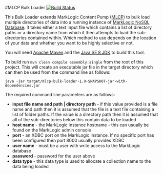 #MLCP Bulk Loader
[![Build Status](https://travis-ci.org/rwalpole/mlcp-bulk-loader.svg?branch=master)](https://travis-ci.org/rwalpole/mlcp-bulk-loader)

This Bulk Loader extends MarkLogic Content Pump ([MLCP](https://developer.marklogic.com/products/mlcpMLCP)) to bulk load multiple directories of data into a running instance of [MarkLogic NoSQL Database](http://www.marklogic.com/). It takes either a text input file which contains a list of directory paths or a directory name from which it then attempts to load the sub-directories contained within. Which method to use depends on the location of your data and whether you want to be highly selective or not.

You will need [Apache Maven](https://maven.apache.org/) and the [Java SE 8 JDK](http://www.oracle.com/technetwork/java/javase/downloads/index-jsp-138363.html) to build this tool. 

To build run `mvn clean compile assembly:single` from the root of this project. This will create an executable jar file in the target directory which can then be used from the command line as follows:
 
    java -jar target/mlcp-bulk-loader-1.0-SNAPSHOT-jar-with-dependencies.jar

The required command line parameters are as follows:

- **input file name and path | directory path** - if this value provided is a file name and path then it is assumed that the file is a text file containing a list of folder paths. If the value is a directory path then it is assumed that all of the sub-directories below this contain data to be loaded   
- **host name** - the MarkLogic instance hostname - this can usually be found on the MarkLogic admin console
- **port** - an XDBC port on the MarkLogic instance. If no specific port has been configured then port 8000 usually provides XDBC
- **user name** - must be a user with write access to the MarkLogic database
- **password** - password for the user above
- **data type** - this data type is used to allocate a collection name to the data being loaded 
